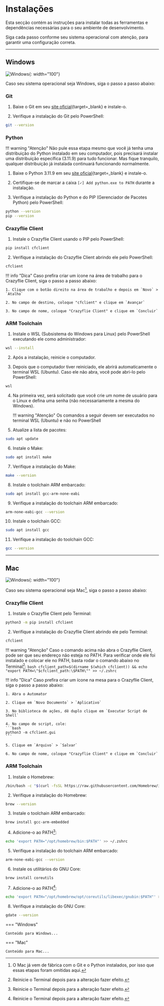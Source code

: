 # Instalações

Esta secção contém as instruções para instalar todas as ferramentas e dependências necessárias para o seu ambiente de desenvolvimento. 

Siga cada passo conforme seu sistema operacional com atenção, para garantir uma configuração correta.

---

## Windows 

![Windows](images/windows.svg){: width="100"}

Caso seu sistema operacional seja Windows, siga o passo a passo abaixo:

### Git

1. Baixe o Git em seu [site oficial](https://git-scm.com){target=_blank} e instale-o.

2. Verifique a instalação do Git pelo PowerShell:
```bash
git --version
```

### Python

!!! warning "Atenção"
    Não pule essa etapa mesmo que você já tenha uma distribuição do Python instalado em seu computador, pois precisará instalar uma distribuição específica (3.11.9) para tudo funcionar. Mas fique tranquilo, qualquer distribuição já instalada continuará funcionando normalmente.

1. Baixe o Python 3.11.9 em seu [site oficial](http://www.python.org/downloads/release/python-3119){target=_blank} e instale-o.

2. Certifique-se de marcar a caixa `[✓] Add python.exe to PATH` durante a instalação.

3. Verifique a instalação do Python e do PIP (Gerenciador de Pacotes Python) pelo PowerShell:
```bash
python --version
pip --version
```

### Crazyflie Client

1. Instale o Crazyflie Client usando o PIP pelo PowerShell:
```bash
pip install cfclient
```

2. Verifique a instalação do Crazyflie Client abrindo ele pelo PowerShell:
```bash
cfclient
```

!!! info "Dica"
    Caso prefira criar um ícone na área de trabalho para o Crazyflie Client, siga o passo a passo abaixo:

    1. Clique com o botão direito na área de trabalho e depois em `Novo` > `Atalho`

    2. No campo de destino, coloque "cfclient" e clique em `Avançar`

    3. No campo de nome, coloque "Crazyflie Client" e clique em `Concluir`



### ARM Toolchain

1. Instale o WSL (Subsistema do Windows para Linux) pelo PowerShell executando ele como administrador:
```bash
wsl --install
```

2. Após a instalação, reinicie o computador.

3. Depois que o computador tiver reiniciado, ele abrirá automaticamente o terminal WSL (Ubuntu). Caso ele não abra, você pode abri-lo pelo PowerShell:
```bash
wsl
```

4. Na primeira vez, será solicitado que você crie um nome de usuário para o Linux e defina uma senha (não necessariamente a mesma do Windows). 

    !!! warning "Atenção"
        Os comandos a seguir devem ser executados no terminal WSL (Ubuntu) e não no PowerShell

5. Atualize a lista de pacotes:
```bash
sudo apt update
```

6. Instale o Make:
```bash
sudo apt install make 
```

7. Verifique a instalação do Make:
```bash
make --version
```

8. Instale o toolchain ARM embarcado:
```bash
sudo apt install gcc-arm-none-eabi
```

9. Verifique a instalação do toolchain ARM embarcado:
```bash
arm-none-eabi-gcc --version
```

10. Instale o toolchain GCC:
```bash
sudo apt install gcc
```

11. Verifique a instalação do toolchain GCC:
```bash
gcc --version
```


---

## Mac 

![Windows](images/mac.svg){: width="100"}

Caso seu sistema operacional seja Mac[^1], siga o passo a passo abaixo:

[^1]: O Mac já vem de fábrica com o Git e o Python instalados, por isso que essas etapas foram omitidas aqui.

### Crazyflie Client

1. Instale o Crazyflie Client pelo Terminal:
```bash
python3 -m pip install cfclient
```

2. Verifique a instalação do Crazyflie Client abrindo ele pelo Terminal:
```bash
cfclient
```

!!! warning "Atenção"
    Caso o comando acima não abra o Crazyflie Client, pode ser que seu endereço não esteja no PATH. Para verificar onde ele foi instalado e colocar ele no PATH, basta rodar o comando abaixo no Terminal[^2]:
    ```bash
    cfclient_path=$(dirname $(which cfclient)) && echo "export PATH=\"$cfclient_path:\$PATH\"" >> ~/.zshrc
    ```

[^2]: Reinicie o Terminal depois para a alteração fazer efeito.

!!! info "Dica"
    Caso prefira criar um ícone na mesa para o Crazyflie Client, siga o passo a passo abaixo:

    1. Abra o Automator

    2. Clique em `Novo Documento` > `Aplicativo`

    3. No biblioteca de ações, dê duplo clique em `Executar Script de Shell`

    4. No campo de script, cole:
    ```bash
    python3 -m cfclient.gui
    ```

    5. Clique em `Arquivo` > `Salvar`
    
    6. No campo de nome, coloque "Crazyflie Client" e clique em `Concluir`

### ARM Toolchain

1. Instale o Homebrew:
```bash
/bin/bash -c "$(curl -fsSL https://raw.githubusercontent.com/Homebrew/install/HEAD/install.sh)"
```

2. Verifique a instalação do Homebrew:
```bash
brew --version
```

3. Instale o toolchain ARM embarcado:
```bash
brew install gcc-arm-embedded
```

4. Adicione-o ao PATH[^2]:
```bash
echo 'export PATH="/opt/homebrew/bin:$PATH"' >> ~/.zshrc
```

5. Verifique a instalação do toolchain ARM embarcado:
```bash
arm-none-eabi-gcc --version
```

6. Instale os utilitários do GNU Core:
```bash
brew install coreutils
```

7. Adicione-o ao PATH[^2]:
```bash
echo 'export PATH="/opt/homebrew/opt/coreutils/libexec/gnubin:$PATH"' >> ~/.zshrc
```

8. Verifique a instalação do GNU Core:
```bash
gdate --version
```

=== "Windows"

    Conteúdo para Windows...

=== "Mac"

    Conteúdo para Mac...
